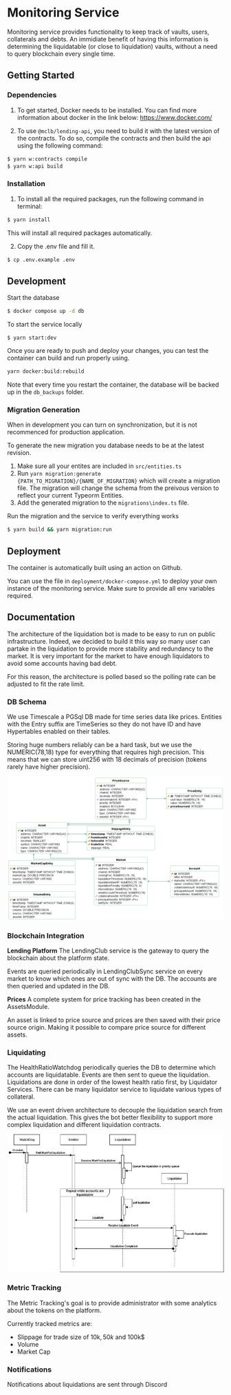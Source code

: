# Monitoring Service

Monitoring service provides functionality to keep track of vaults, users, collaterals and debts.
An immidiate benefit of having this information is determining the liquidatable (or close to liquidation) vaults, without a need to query blockchain every single time.

## Getting Started

### Dependencies
1. To get started, Docker needs to be installed. You can find more information about docker in the link below:
https://www.docker.com/

2. To use `@mclb/lending-api`, you need to build it with the latest version of the contracts. To do so, compile the contracts and then build the api using the following command:
```bash
$ yarn w:contracts compile 
$ yarn w:api build
```

### Installation
1. To install all the required packages, run the following command in terminal:
```bash
$ yarn install
```
This will install all required packages automatically.

2. Copy the .env file and fill it.
```bash
$ cp .env.example .env
```

## Development
Start the database
```bash
$ docker compose up -d db
```
To start the service locally
```
$ yarn start:dev
```

Once you are ready to push and deploy your changes, you can test the container can build and run properly using.
```bash
yarn docker:build:rebuild
```
Note that every time you restart the container, the database will be backed up in the `db_backups` folder.

### Migration Generation

When in development you can turn on synchronization, but it is not recommenced for production application.

To generate the new migration you database needs to be at the latest revision. 

1. Make sure all your entites are included in `src/entities.ts`
2. Run `yarn migration:generate {PATH_TO_MIGRATION}/{NAME_OF_MIGRATION}` which will create a migration file. The migration will change the schema from the preivous version to reflect your current Typeorm Entities.
3. Add the generated migration to the `migrations\index.ts` file.

Run the migration and the service to verify everything works 
```bash
$ yarn build && yarn migration:run
```

## Deployment

The container is automatically built using an action on Github.

You can use the file in `deployment/docker-compose.yml` to deploy your own instance of the monitoring service. Make sure to provide all env variables required.

## Documentation

The architecture of the liquidation bot is made to be easy to run on public infrastructure. Indeed, we decided to build it this way so many user can partake in the liquidation to provide more stability and redundancy to the market. It is very important for the market to have enough liquidators to avoid some accounts having bad debt.

For this reason, the architecture is polled based so the polling rate can be adjusted to fit the rate limit.

### DB Schema

We use Timescale a PGSql DB made for time series data like prices. Entities with the Entry suffix are TimeSeries so they do not have ID and have Hypertables enabled on their tables.

Storing huge numbers reliably can be a hard task, but we use the NUMERIC(78,18) type for everything that requires high precision. This means that we can store uint256 with 18 decimals of precision (tokens rarely have higher precision).

![DB schema](./static/entities.png)

### Blockchain Integration



**Lending Platform**
The LendingClub service is the gateway to query the blockchain about the platform state.

Events are queried periodically in LendingClubSync service on every market to know which ones are out of sync with the DB. The accounts are then queried and updated in the DB.

**Prices**
A complete system for price tracking has been created in the AssetsModule.

An asset is linked to price source and prices are then saved with their price source origin. Making it possible to compare price source for different assets. 

### Liquidating

The HealthRatioWatchdog periodically queries the DB to determine which accounts are liquidatable. Events are then sent to queue the liquidation. Liquidations are done in order of the lowest health ratio first, by Liquidator Services. There can be many liquidator service to liquidate various types of collateral.

We use an event driven architecture to decouple the liquidation search from the actual liquidation. This gives the bot better flexibility to support more complex liquidation and different liquidation contracts.

![liquidation](./static/liquidation.jpg)

### Metric Tracking

The Metric Tracking's goal is to provide administrator with some analytics about the tokens on the platform.

Currently tracked metrics are:
- Slippage for trade size of 10k$, 50k$ and 100k$
- Volume
- Market Cap

### Notifications

Notifications about liquidations are sent through Discord